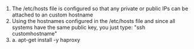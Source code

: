 1. The /etc/hosts file is configured so that any private or public IPs can be attached to an custom hostname
2. Using the hostnames configured in the /etc/hosts file and since all systems have the same public key, you just type: "ssh customhostname"
3. 
    a. apt-get install -y haproxy